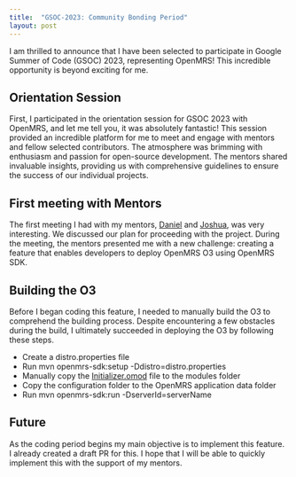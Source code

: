 ```yaml
---
title:  "GSOC-2023: Community Bonding Period"
layout: post
---
```


I am thrilled to announce that I have been selected to participate in Google Summer of Code (GSOC) 2023, representing OpenMRS! This incredible opportunity is beyond exciting for me. 


## Orientation Session

First,  I participated in the orientation session for GSOC 2023 with OpenMRS, and let me tell you, it was absolutely fantastic! This session provided an incredible platform for me to meet and engage with mentors and fellow selected contributors. The atmosphere was brimming with enthusiasm and passion for open-source development. The mentors shared invaluable insights, providing us with comprehensive guidelines to ensure the success of our individual projects.

## First meeting with Mentors

The first meeting I had with my mentors, [Daniel](https://talk.openmrs.org/u/dkayiwa) and [Joshua](https://talk.openmrs.org/u/jnsereko), was very interesting. We discussed our plan for proceeding with the project. During the meeting, the mentors presented me with a new challenge: creating a feature that enables developers to deploy OpenMRS O3 using OpenMRS SDK.

## Building the O3

Before I began coding this feature, I needed to manually build the O3 to comprehend the building process. Despite encountering a few obstacles during the build, I ultimately succeeded in deploying the O3 by following these steps.

* Create a distro.properties file
    <script src="https://gist.github.com/wikumChamith/f901f639a46826a94aa0c0a4beb9885a.js"></script>
* Run mvn openmrs-sdk:setup -Ddistro=distro.properties
* Manually copy the [Initializer.omod](https://addons.openmrs.org/show/org.openmrs.module.initializer) file to the modules folder
* Copy the configuration folder to the OpenMRS application data folder
* Run mvn openmrs-sdk:run -DserverId=serverName

## Future

As the coding period begins my main objective is to implement this feature. I already created a draft PR for this. I hope that I will be able to quickly implement this with the support of my mentors.


